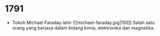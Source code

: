 # 1791
- Tokoh Michael Faraday lahir
	![[michael-faraday.jpg|150]]
	Salah satu orang yang berjasa dalam bidang kimia, elektronika dan magnetika.